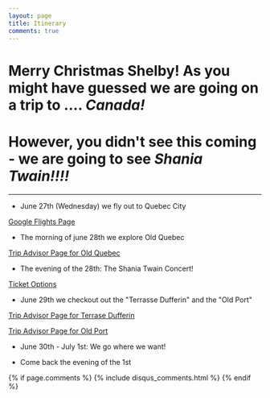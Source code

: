 ```yaml
---
layout: page
title: Itinerary
comments: true
---
```



# Merry Christmas Shelby! As you might have guessed we are going on a trip to .... *Canada!*

# However, you didn't see this coming - we are going to see *Shania Twain!!!!*
-----


* June 27th (Wednesday) we fly out to Quebec City 

[Google Flights Page](https://www.google.com/flights/#search;f=RDU;t=YUL,YHU;d=2018-06-27;r=2018-07-01;px=2)

* The morning of june 28th we explore Old Quebec


[Trip Advisor Page for Old Quebec](https://www.tripadvisor.com/Attraction_Review-g155033-d573466-Reviews-Old_Quebec-Quebec_City_Quebec.html)


* The evening of the 28th: The Shania Twain Concert!

<a href="https://www1.ticketmaster.com/shania-twain-now-quebec-quebec-06-28-2018/event/31005310E6F94A97?artistid=764367&majorcatid=10001&minorcatid=2&tm_link=artist_msg-0_31005310E6F94A97&f_PPL=true&ab=efeat5787v1#efeat4212"> Ticket Options </a>

* June 29th we checkout out the "Terrasse Dufferin" and the "Old Port"

[Trip Advisor Page for Terrase Dufferin](https://www.tripadvisor.com/Attraction_Review-g155033-d155589-Reviews-Terrasse_Dufferin-Quebec_City_Quebec.html)

[Trip Advisor Page for Old Port](https://www.tripadvisor.com/Attraction_Review-g155033-d169657-Reviews-Old_Port-Quebec_City_Quebec.html)

* June 30th - July 1st: We go where we want!

* Come back the evening of the 1st 


{% if page.comments %}
  {% include disqus_comments.html %}
{% endif %}




